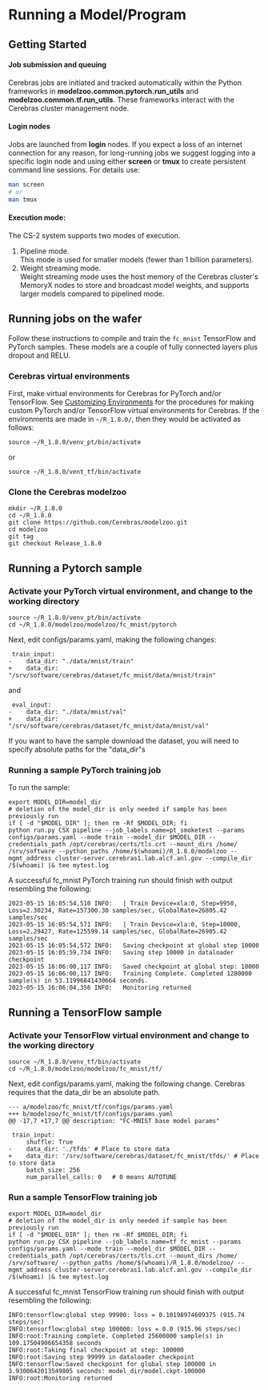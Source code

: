 # Running a Model/Program

## Getting Started

#### Job submission and queuing

Cerebras jobs are initiated and tracked automatically within the Python frameworks in **modelzoo.common.pytorch.run_utils** and **modelzoo.common.tf.run_utils**. These frameworks interact with the Cerebras cluster management node.

#### Login nodes

Jobs are launched from **login** nodes.
If you expect a loss of an internet connection for any reason, for long-running jobs we suggest logging into a specific login node and using either **screen** or **tmux** to create persistent command line sessions.  For details use:

```bash
man screen
# or
man tmux
```

#### Execution mode:

The CS-2 system supports two modes of execution.<br>
1. Pipeline mode.<br>
This mode is used for smaller models (fewer than 1 billion parameters). <br>
2. Weight streaming mode.<br>
Weight streaming mode uses the host memory of the Cerebras cluster's MemoryX nodes to store and broadcast model weights, and supports larger models compared to pipelined mode.<br>

## Running jobs on the wafer

Follow these instructions to compile and train the `fc_mnist` TensorFlow and PyTorch samples. These models are a couple of fully connected layers plus dropout and RELU. <br>

### Cerebras virtual environments
<!---
Read-only virtual environments for TensorFlow and PyTorch are available with

```console
source /srv/software/cerebras/venvs/venv_tf/bin/activate
```

or

```console
source /srv/software/cerebras/venvs/venv_pt/bin/activate
```

These are sufficient for running samples, but you may want to make your own virtual environment(s) for the installation of additional packages. <br>
See [Customizing Environments](./customizing-environment.md) for the procedures for making custom TensorFlow and PyTorch virtual environments for Cerebras.
--->
First, make virtual environments for Cerebras for PyTorch and/or TensorFlow.
See [Customizing Environments](./customizing-environment.md) for the procedures for making custom PyTorch and/or TensorFlow virtual environments for Cerebras.
If the environments are made in ```~/R_1.8.0/```, then they would be activated as follows:
```console
source ~/R_1.8.0/venv_pt/bin/activate
```
or
```console
source ~/R_1.8.0/vent_tf/bin/activate
```

### Clone the Cerebras modelzoo

```console
mkdir ~/R_1.8.0
cd ~/R_1.8.0
git clone https://github.com/Cerebras/modelzoo.git
cd modelzoo
git tag
git checkout Release_1.8.0
```
## Running a Pytorch sample

### Activate your PyTorch virtual environment, and change to the working directory

```console
source ~/R_1.8.0/venv_pt/bin/activate
cd ~/R_1.8.0/modelzoo/modelzoo/fc_mnist/pytorch
```

Next, edit configs/params.yaml, making the following changes:

```text
 train_input:
-    data_dir: "./data/mnist/train"
+    data_dir: "/srv/software/cerebras/dataset/fc_mnist/data/mnist/train"
```

and

```text
 eval_input:
-    data_dir: "./data/mnist/val"
+    data_dir: "/srv/software/cerebras/dataset/fc_mnist/data/mnist/val"
```

If you want to have the sample download the dataset, you will need to specify absolute paths for the "data_dir"s

### Running a sample PyTorch training job

To run the sample:

```console
export MODEL_DIR=model_dir
# deletion of the model_dir is only needed if sample has been previously run
if [ -d "$MODEL_DIR" ]; then rm -Rf $MODEL_DIR; fi
python run.py CSX pipeline --job_labels name=pt_smoketest --params configs/params.yaml --mode train --model_dir $MODEL_DIR --credentials_path /opt/cerebras/certs/tls.crt --mount_dirs /home/ /srv/software --python_paths /home/$(whoami)/R_1.8.0/modelzoo --mgmt_address cluster-server.cerebras1.lab.alcf.anl.gov --compile_dir /$(whoami) |& tee mytest.log
```

A successful fc_mnist PyTorch training run should finish with output resembling the following:

```text
2023-05-15 16:05:54,510 INFO:   | Train Device=xla:0, Step=9950, Loss=2.30234, Rate=157300.30 samples/sec, GlobalRate=26805.42 samples/sec
2023-05-15 16:05:54,571 INFO:   | Train Device=xla:0, Step=10000, Loss=2.29427, Rate=125599.14 samples/sec, GlobalRate=26905.42 samples/sec
2023-05-15 16:05:54,572 INFO:   Saving checkpoint at global step 10000
2023-05-15 16:05:59,734 INFO:   Saving step 10000 in dataloader checkpoint
2023-05-15 16:06:00,117 INFO:   Saved checkpoint at global step: 10000
2023-05-15 16:06:00,117 INFO:   Training Complete. Completed 1280000 sample(s) in 53.11996841430664 seconds.
2023-05-15 16:06:04,356 INFO:   Monitoring returned
```

## Running a TensorFlow sample

### Activate your TensorFlow virtual environment and change to the working directory

```console
source ~/R_1.8.0/venv_tf/bin/activate
cd ~/R_1.8.0/modelzoo/modelzoo/fc_mnist/tf/
```
<!---
or

```console
source /srv/software/cerebras/venvs/venv_tf/bin/activate
cd ~/R_1.8.0/modelzoo/modelzoo/fc_mnist/tf/
```
--->

Next, edit configs/params.yaml, making the following change. Cerebras requires that the data_dir be an absolute path.

```text
--- a/modelzoo/fc_mnist/tf/configs/params.yaml
+++ b/modelzoo/fc_mnist/tf/configs/params.yaml
@@ -17,7 +17,7 @@ description: "FC-MNIST base model params"

 train_input:
     shuffle: True
-    data_dir: './tfds' # Place to store data
+    data_dir: '/srv/software/cerebras/dataset/fc_mnist/tfds/' # Place to store data
     batch_size: 256
     num_parallel_calls: 0   # 0 means AUTOTUNE
```

### Run a sample TensorFlow training job

```console
export MODEL_DIR=model_dir
# deletion of the model_dir is only needed if sample has been previously run
if [ -d "$MODEL_DIR" ]; then rm -Rf $MODEL_DIR; fi
python run.py CSX pipeline --job_labels name=tf_fc_mnist --params configs/params.yaml --mode train --model_dir $MODEL_DIR --credentials_path /opt/cerebras/certs/tls.crt --mount_dirs /home/ /srv/software/ --python_paths /home/$(whoami)/R_1.8.0/modelzoo/ --mgmt_address cluster-server.cerebras1.lab.alcf.anl.gov --compile_dir /$(whoami) |& tee mytest.log
```

A successful fc_mnist TensorFlow training run should finish with output resembling the following:

```text
INFO:tensorflow:global step 99900: loss = 0.10198974609375 (915.74 steps/sec)
INFO:tensorflow:global step 100000: loss = 0.0 (915.96 steps/sec)
INFO:root:Training complete. Completed 25600000 sample(s) in 109.17504906654358 seconds
INFO:root:Taking final checkpoint at step: 100000
INFO:root:Saving step 99999 in dataloader checkpoint
INFO:tensorflow:Saved checkpoint for global step 100000 in 3.9300642013549805 seconds: model_dir/model.ckpt-100000
INFO:root:Monitoring returned
```

